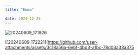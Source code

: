 ```yaml
---
title: "Emma"

date: 2024-12-25
---
```

![20240609_171926](https://github.com/user-attachments/assets/2774f308-5ed0-42f5-b6ee-9e7a77f0b3c6)

![20240609_172221](https://github.com/user-attachments/assets/3c18a56a-6ebf-4bd3-a1bc-78d03a33a375
